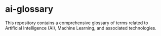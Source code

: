 # ai-glossary
This repository contains a comprehensive glossary of terms related to Artificial Intelligence (AI), Machine Learning, and associated technologies.
